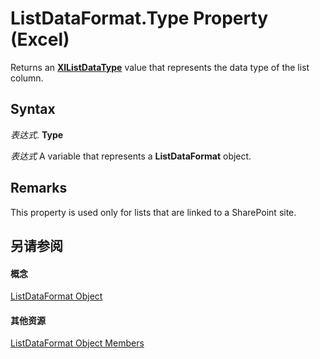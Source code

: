 
# ListDataFormat.Type Property (Excel)

Returns an  **[XlListDataType](80226dbd-e136-7a6b-b8a8-5f6482da731d.md)** value that represents the data type of the list column.


## Syntax

 _表达式_. **Type**

 _表达式_ A variable that represents a **ListDataFormat** object.


## Remarks

 This property is used only for lists that are linked to a SharePoint site.


## 另请参阅


#### 概念


[ListDataFormat Object](d972f320-6865-a684-0f46-8c34b2eea482.md)
#### 其他资源


[ListDataFormat Object Members](http://msdn.microsoft.com/library/fb39bbc8-aed9-45f5-c7b2-ca93760c9cf2%28Office.15%29.aspx)